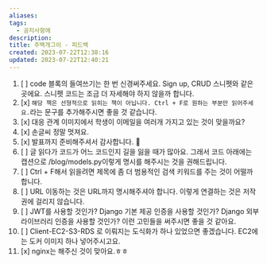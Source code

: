 ```yaml
---
aliases: 
tags:
  - 공지사항에
description:
title: 주백개그이 - 피드백
created: 2023-07-22T12:38:16
updated: 2023-07-22T12:40:21
---
```


1. [ ] code 블록의 들여쓰기는 한 번 신경써주세요. Sign up, CRUD 스니펫와 같은 곳에요. 스니펫 코드는 조금 더 자세해야 하지 않을까 합니다.
2. [x] `해당 책은 선형적으로 읽히는 책이 아닙니다. Ctrl + F로 원하는 부분만 읽어주세요.`라는 문구를 추가해주시면 좋을 것 같습니다.
3. [x] 대응 관계 이미지에서 학생이 이메일을 여러개 가지고 있는 것이 맞을까요?
4. [x] 손글씨 정말 멋져요.
5. [x] 발표까지 준비해주셔서 감사합니다. 🙂
6. [ ] 글 읽다가 코드가 어느 코드인지 길을 잃을 때가 많아요. 그래서 코드 아래에는 캡션으로 /blog/models.py이렇게 명시를 해주시는 것을 권해드립니다.
7. [ ] Ctrl + F해서 읽을려면 제목에 좀 더 범용적인 검색 키워드를 주는 것이 어떨까 합니다.
8. [ ] URL 이동하는 것은 URL까지 명시해주셔야 합니다. 이렇게 연결하는 것은 저작권에 걸리지 않습니다.
9. [ ] JWT를 사용할 것인가? Django 기본 제공 인증을 사용할 것인가? Django 외부 라이브러리 인증을 사용할 것인가? 이런 고민들을 써주시면 좋을 것 같아요.
10. [ ] Client-EC2-S3-RDS 로 이뤄지는 도식화가 하나 있었으면 좋겠습니다. EC2에는 도커 이미지 하나 넣어주시고요.
11. [x] nginx는 해주신 것이 맞아요.ㅎㅎ
